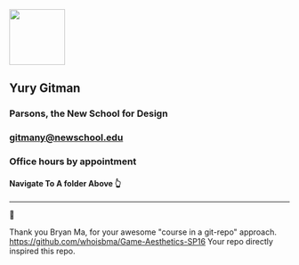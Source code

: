 
<img src="https://github.com/yury-g/Parsons/blob/master/images/BioPhoto.png" width="100">

## Yury Gitman
### Parsons, the New School for Design
### gitmany@newschool.edu
### Office hours by appointment



#### Navigate To A folder Above 👆




---
👏 

Thank you Bryan Ma, for your awesome "course in a git-repo" approach.  
https://github.com/whoisbma/Game-Aesthetics-SP16 
Your repo directly inspired this repo. 


